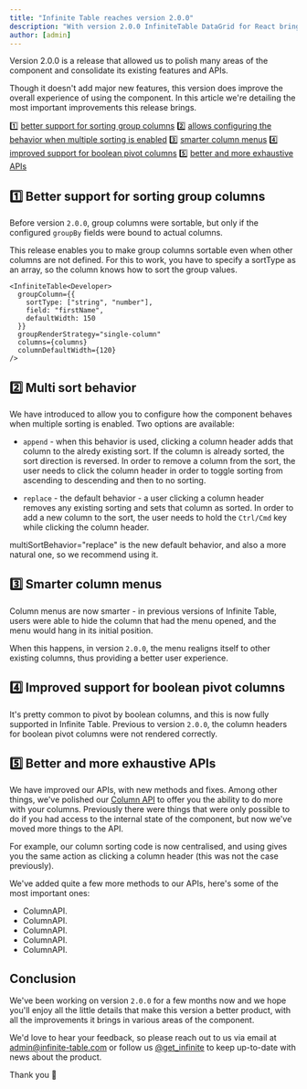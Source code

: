 ```yaml
---
title: "Infinite Table reaches version 2.0.0"
description: "With version 2.0.0 InfiniteTable DataGrid for React brings lots of fixes and enhancements including support for sorting group columns, better APIs, improved pivoting, smarter column menus and more."
author: [admin]
---
```


Version 2.0.0 is a release that allowed us to polish many areas of the component and consolidate its existing features and APIs.

Though it doesn't add major new features, this version does improve the overall experience of using the component. In this article we're detailing the most important improvements this release brings.

<Note title="Version 2.0.0 highlights">

 1️⃣ [better support for sorting group columns](#1-better-support-for-sorting-group-columns)
 2️⃣ [allows configuring the behavior when multiple sorting is enabled](#2-multi-sort-behavior)
 3️⃣ [smarter column menus](#3-smarter-column-menus)
 4️⃣ [improved support for boolean pivot columns](#4-improved-support-for-boolean-pivot-columns)
 5️⃣ [better and more exhaustive APIs](#5-better-and-more-exhaustive-apis)

</Note>

## 1️⃣ Better support for sorting group columns

Before version `2.0.0`, group columns were sortable, but only if the configured `groupBy` fields were bound to actual columns.

This release enables you to make group columns sortable even when other columns are not defined. For this to work, you have to specify a <PropLink name="columns.sortType">sortType</PropLink> as an array, so the column knows how to sort the group values.

```tsx title="Configuring sortType for group columns"
<InfiniteTable<Developer>
  groupColumn={{
    sortType: ["string", "number"],
    field: "firstName",
    defaultWidth: 150
  }}
  groupRenderStrategy="single-column"
  columns={columns}
  columnDefaultWidth={120}
/>
```
<CSEmbed title="Sorting group columns is now possible" id="sorting-group-columns-g74gz6" />

## 2️⃣ Multi sort behavior

We have introduced <PropLink name="multiSortBehavior" /> to allow you to configure how the component behaves when multiple sorting is enabled. Two options are available:

* `append` - when this behavior is used, clicking a column header adds that column to the alredy existing sort. If the column is already sorted, the sort direction is reversed. In order to remove a column from the sort, the user needs to click the column header in order to toggle sorting from ascending to descending and then to no sorting.

* `replace` - the default behavior - a user clicking a column header removes any existing sorting and sets that column as sorted. In order to add a new column to the sort, the user needs to hold the `Ctrl/Cmd` key while clicking the column header.

<PropLink name="multiSortBehavior">multiSortBehavior="replace"</PropLink> is the new default behavior, and also a more natural one, so we recommend using it.


<CSEmbed title="Click column headers to see multi sort behavior in action" id="spring-snowflake-mh6wpl" />


## 3️⃣ Smarter column menus

Column menus are now smarter - in previous versions of Infinite Table, users were able to hide the column that had the menu opened, and the menu would hang in its initial position.

When this happens, in version `2.0.0`, the menu realigns itself to other existing columns, thus providing a better user experience.

## 4️⃣ Improved support for boolean pivot columns

It's pretty common to pivot by boolean columns, and this is now fully supported in Infinite Table. Previous to version `2.0.0`, the column headers for boolean pivot columns were not rendered correctly.

<CSEmbed title="Boolean pivot columns are now supported" id="lively-microservice-xtyyk7" />


## 5️⃣ Better and more exhaustive APIs

We have improved our APIs, with new methods and fixes. Among other things, we've polished our [Column API](/docs/reference/column-api) to offer you the ability to do more with your columns. Previously there were things that were only possible to do if you had access to the internal state of the component, but now we've moved more things to the API.

For example, our column sorting code is now centralised, and using <ColumnApiLink name="toggleSort" /> gives you the same action as clicking a column header (this was not the case previously).

We've added quite a few more methods to our APIs, here's some of the most important ones:

 - ColumnAPI.<ColumnApiLink name="toggleSort" />
 - ColumnAPI.<ColumnApiLink name="setSort" />
 - ColumnAPI.<ColumnApiLink name="getSortDir" />
 - ColumnAPI.<ColumnApiLink name="clearSort" />
 - ColumnAPI.<ColumnApiLink name="isSortable" />

## Conclusion

We've been working on version `2.0.0` for a few months now and we hope you'll enjoy all the little details that make this version a better product, with all the improvements it brings in various areas of the component.

We'd love to hear your feedback, so please reach out to us via email at <a href="mailto:admin@infinite-table.com" className=" text-glow " > admin@infinite-table.com </a> or follow us [@get_infinite](https://twitter.com/get_infinite) to keep up-to-date with news about the product. 

Thank you 🙌